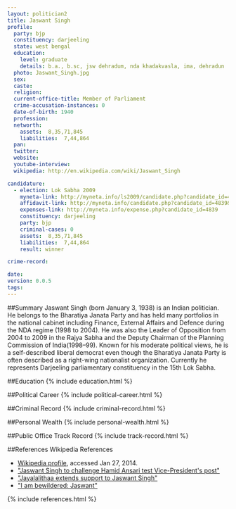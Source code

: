```yaml
---
layout: politician2
title: Jaswant Singh
profile: 
  party: bjp
  constituency: darjeeling
  state: west bengal
  education: 
    level: graduate
    details: b.a., b.sc, jsw dehradum, nda khadakvasla, ima, dehradun
  photo: Jaswant_Singh.jpg
  sex: 
  caste: 
  religion: 
  current-office-title: Member of Parliament
  crime-accusation-instances: 0
  date-of-birth: 1940
  profession: 
  networth: 
    assets:  8,35,71,845
    liabilities:  7,44,864
  pan: 
  twitter: 
  website: 
  youtube-interview: 
  wikipedia: http://en.wikipedia.com/wiki/Jaswant_Singh

candidature: 
  - election: Lok Sabha 2009
    myneta-link: http://myneta.info/ls2009/candidate.php?candidate_id=4839
    affidavit-link: http://myneta.info/candidate.php?candidate_id=4839&scan=original
    expenses-link: http://myneta.info/expense.php?candidate_id=4839
    constituency: darjeeling 
    party: bjp
    criminal-cases: 0
    assets:  8,35,71,845
    liabilities:  7,44,864
    result: winner 

crime-record: 

date: 
version: 0.0.5
tags: 
---
```

##Summary
Jaswant Singh (born January 3, 1938) is an Indian politician. He belongs to the Bharatiya Janata Party and has held many portfolios in the national cabinet including Finance, External Affairs and Defence during the NDA regime (1998 to 2004). He was also the Leader of Opposition from 2004 to 2009 in the Rajya Sabha and the Deputy Chairman of the Planning Commission of India(1998–99). Known for his moderate political views, he is a self-described liberal democrat even though the Bharatiya Janata Party is often described as a right-wing nationalist organization. Currently he represents Darjeeling parliamentary constituency in the 15th Lok Sabha.




##Education
{% include education.html %}


##Political Career
{% include political-career.html %}


##Criminal Record
{% include criminal-record.html %}


##Personal Wealth
{% include personal-wealth.html %}


##Public Office Track Record
{% include track-record.html %}


##References
Wikipedia References
- [Wikipedia profile]({{page.profile.wikipedia}}), accessed Jan 27, 2014.
- ["Jaswant Singh to challenge Hamid Ansari test Vice-President's post"][wiki1]
- ["Jayalalithaa extends support to Jaswant Singh"][wiki2]
- ["I am bewildered: Jaswant"][wiki3]

[wiki1]: http://articles.timesofindia.indiatimes.com/2012-07-16/india/32697388_1_nda-meeting-nda-candidate-hamid-ansari
[wiki2]: http://www.thehindu.com/news/states/tamil-nadu/article3734513.ece
[wiki3]: http://www.hindu.com/2006/07/28/stories/2006072820621700.htm


{% include references.html %}